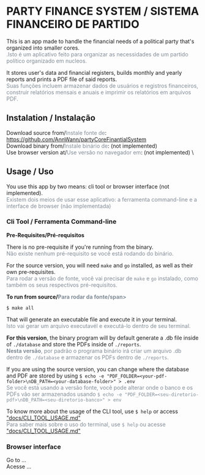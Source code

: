 # PARTY FINANCE SYSTEM / SISTEMA FINANCEIRO DE PARTIDO

This is an app made to handle the financial needs of a political party that's organized into smaller cores. \
<span style="color:#808b96">.Isto é um aplicativo feito para organizar as necessidades de um partido político organizado em nucleos.</span>


It stores user's data and financial registers, builds monthly and yearly reports and prints a PDF file of said reports. \
<span style="color:#808b96">Suas funções incluem armazenar dados de usuários e registros financeiros, construir relatórios mensais e anuais e imprimir os relatórios em arquivos PDF.</span>

## Instalation / Instalação

Download source from/<span style="color:#808b96">Instale fonte de</span>: https://github.com/AnnWann/partyCoreFinantialSystem \
Download binary from/<span style="color:#808b96">Instale binário de</span>: (not implemented) \
Use browser version at/<span style="color:#808b96">Use versão no navegador em</span>: (not implemented) \

## Usage / Uso

You use this app by two means: cli tool or browser interface (not implemented). \
<span style="color:#808b96">Existem dois meios de usar esse aplicativo: a ferramenta command-line e a interface de browser (não implementada)</span>

### Cli Tool / Ferramenta Command-line

**Pre-Requisites/Pré-requisitos**

There is no pre-requisite if you're running from the binary. \
<span style="color:#808b96">Não existe nenhum pré-requisito se você está rodando do binário. </span>

For the source version, you will need `make` and `go` installed, as well as their own pre-requisites. \
<span style="color:#808b96">Para rodar a versão de fonte, você vai precisar de `make` e `go` instalado, como também os seus respectivos pré-requisitos. </span>

**To run from source/<span style="color:#808b96">Para rodar da fonte/span>**

    $ make all

That will generate an executable file and execute it in your terminal. \
<span style="color:#808b96">Isto vai gerar um arquivo executavél e executá-lo dentro de seu terminal. </span>

**For this version**, the binary program will by default generate a .db file inside of `./database` and store the PDFs inside of `./reports`. \
<span style="color:#808b96">**Nesta versão**, por padrão o programa binário irá criar um arquivo .db dentro de `./database` e armazenar os PDFs dentro de `./reports`.</span>

If you are using the source version, you can change where the database and PDF are stored by using `$ echo -e "PDF_FOLDER=<your-pdf-folder>\nDB_PATH=<your-database-folder>" > .env` \
<span style="color:#808b96">Se você está usando a versão fonte, você pode alterar onde o banco e os PDFs vão ser armazenados usando `$ echo -e "PDF_FOLDER=<seu-diretorio-pdf>\nDB_PATH=<seu-diretorio-banco>" > env` </span>

To know more about the usage of the CLI tool, use `$ help` or access ["docs/CLI_TOOL_USAGE.md"](./docs/CLI_TOOL_USAGE.md) \
<span style="color:#808b96">Para saber mais sobre o uso do terminal, use `$ help` ou acesse ["docs/CLI_TOOL_USAGE.md"](./docs/CLI_TOOL_USAGE.md) </span>

### Browser interface

Go to ... \
Acesse ...









